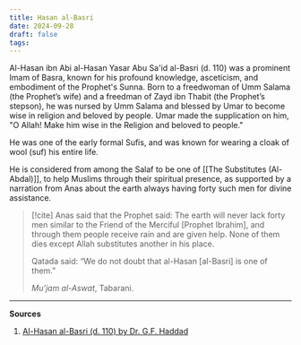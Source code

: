 ```yaml
---
title: Hasan al-Basri
date: 2024-09-28
draft: false
tags:
---
```

Al-Hasan ibn Abi al-Hasan Yasar Abu Sa'id al-Basri (d. 110) was a prominent Imam of Basra, known for his profound knowledge, asceticism, and embodiment of the Prophet's Sunna. Born to a freedwoman of Umm Salama (the Prophet’s wife) and a freedman of Zayd ibn Thabit (the Prophet’s stepson), he was nursed by Umm Salama and blessed by Umar to become wise in religion and beloved by people. Umar made the supplication on him, "O Allah! Make him wise in the Religion and beloved to people."

He was one of the early formal Sufis, and was known for wearing a cloak of wool (suf) his entire life. 

He is considered from among the Salaf to be one of [[The Substitutes (Al-Abdal)]], to help Muslims through their spiritual presence, as supported by a narration from Anas about the earth always having forty such men for divine assistance.

> [!cite] Anas said that the Prophet said:
>  The earth will never lack forty men similar to the Friend of the Merciful [Prophet Ibrahim], and through them people receive rain and are given help. None of them dies except Allah substitutes another in his place.
>  
>  Qatada said: “We do not doubt that al-Hasan [al-Basri] is one of them.”
>  
>  *Mu'jam al-Aswat*, Tabarani.

---
**Sources**
1. [Al-Hasan al-Basri (d. 110) by Dr. G.F. Haddad](https://damas-original.nur.nu/Texter/bionotes/bio_hasan-basri-gfh.html)
